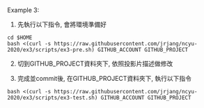 Example 3:

1. 先執行以下指令, 會將環境準備好

```
cd $HOME
bash <(curl -s https://raw.githubusercontent.com/jrjang/ncyu-2020/ex3/scripts/ex3-pre.sh) GITHUB_ACCOUNT GITHUB_PROJECT
```

2. 切到GITHUB_PROJECT資料夾下, 依照投影片描述做修改

3. 完成並commit後, 在GITHUB_PROJECT資料夾下, 執行以下指令

```
bash <(curl -s https://raw.githubusercontent.com/jrjang/ncyu-2020/ex3/scripts/ex3-test.sh) GITHUB_ACCOUNT GITHUB_PROJECT
```
